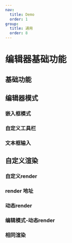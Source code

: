 ```yaml
---
nav:
  title: Demo
  order: 1
group:
  title: 通用
  order: 8
---
```


# 编辑器基础功能

## 基础功能

<code src="../demos/preview.tsx" background="var(--main-bg-color)" iframe=540></code>

<code src="../demos/readonly.tsx" background="var(--main-bg-color)" iframe=540></code>

<code src="../demos/comment-highlight-demo.tsx" background="var(--main-bg-color)" iframe=540></code>

<code src="../demos/empty.tsx" background="var(--main-bg-color)" iframe=540 ></code>

## 编辑器模式

### 嵌入框模式

<code src="../demos/min.tsx" background="var(--main-bg-color)" iframe=540></code>

### 自定义工具栏

<code src="../demos/minPreview.tsx" background="var(--main-bg-color)" iframe=540></code>

### 文本框输入

<code src="../demos/markdownInputField.tsx"  background="var(--main-bg-color)" iframe=540 ></code>

## 自定义渲染

### 自定义render

<code src="../demos/render.tsx" background="var(--main-bg-color)" iframe=540></code>

### render 地址

<code src="../demos/min-render.tsx" background="var(--main-bg-color)" iframe=540></code>

### 动态render

<code src="../demos/rerender.tsx" background="var(--main-bg-color)" iframe=540></code>

### 编辑模式-动态render

<code src="../demos/rerender-edit.tsx" background="var(--main-bg-color)" iframe=540></code>

### 相同渲染

<code src="../demos/same-render.tsx" background="var(--main-bg-color)" iframe=540></code>
